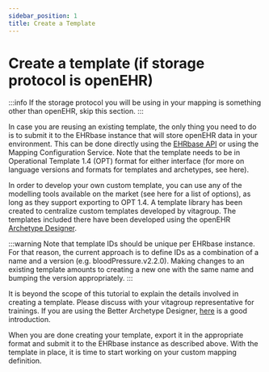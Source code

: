 ```yaml
---
sidebar_position: 1
title: Create a Template
---
```


# Create a template (if storage protocol is openEHR)

:::info
If the storage protocol you will be using in your mapping is something other than openEHR, skip this section.
:::

In case you are reusing an existing template, the only thing you need to do is to submit it to the EHRbase instance that will store openEHR data in your environment. This can be done directly using the [EHRbase API](/api/hip-ehrbase/definition)  or using the Mapping Configuration Service. Note that the template needs to be in Operational Template 1.4 (OPT) format for either interface (for more on language versions and formats for templates and archetypes, see here).

In order to develop your own custom template, you can use any of the modelling tools available on the market (see here for a list of options), as long as they support exporting to OPT 1.4. A template library has been created to centralize custom templates developed by vitagroup. The templates included there have been developed using the openEHR [Archetype Designer](https://tools.openehr.org/designer/#/).

:::warning
Note that template IDs should be unique per EHRbase instance. For that reason, the current approach is to define IDs as a combination of a name and a version (e.g. bloodPressure.v2.2.0). Making changes to an existing template amounts to creating a new one with the same name and bumping the version appropriately.
:::

It is beyond the scope of this tutorial to explain the details involved in creating a template. Please discuss with your vitagroup representative for trainings. If you are using the Better Archetype Designer, [here](https://medblocks.com/blog/designing-openehr-templates-using-the-archetype-designer?ref=blog.medblocks.org) is a good introduction.

When you are done creating your template, export it in the appropriate format and submit it to the EHRbase instance as described above. With the template in place, it is time to start working on your custom mapping definition.

